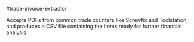 #trade-invoice-extractor

Accepts PDFs from common trade counters like Screwfix and Toolstation, and produces a CSV file containing the items ready for further financial analysis.
